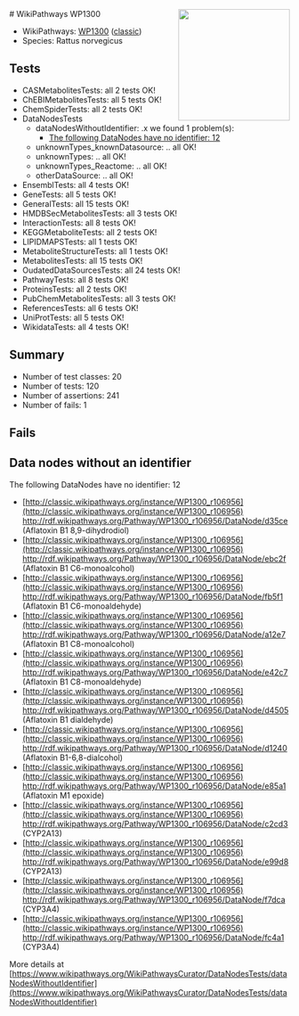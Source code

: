 <img style="float: right; width: 200px" src="https://upload.wikimedia.org/wikipedia/commons/thumb/8/83/Wplogo_with_text_500.png/640px-Wplogo_with_text_500.png" />
# WikiPathways WP1300

* WikiPathways: [WP1300](https://wikipathways.org/pathways/WP1300) ([classic](https://classic.wikipathways.org/instance/WP1300))
* Species: Rattus norvegicus
## Tests
* CASMetabolitesTests: all 2 tests OK!
* ChEBIMetabolitesTests: all 5 tests OK!
* ChemSpiderTests: all 2 tests OK!
* DataNodesTests
    * dataNodesWithoutIdentifier: .x we found 1 problem(s):
        * [The following DataNodes have no identifier: 12](#8792c492)
    * unknownTypes_knownDatasource: .. all OK!
    * unknownTypes: .. all OK!
    * unknownTypes_Reactome: .. all OK!
    * otherDataSource: .. all OK!
* EnsemblTests: all 4 tests OK!
* GeneTests: all 5 tests OK!
* GeneralTests: all 15 tests OK!
* HMDBSecMetabolitesTests: all 3 tests OK!
* InteractionTests: all 8 tests OK!
* KEGGMetaboliteTests: all 2 tests OK!
* LIPIDMAPSTests: all 1 tests OK!
* MetaboliteStructureTests: all 1 tests OK!
* MetabolitesTests: all 15 tests OK!
* OudatedDataSourcesTests: all 24 tests OK!
* PathwayTests: all 8 tests OK!
* ProteinsTests: all 2 tests OK!
* PubChemMetabolitesTests: all 3 tests OK!
* ReferencesTests: all 6 tests OK!
* UniProtTests: all 5 tests OK!
* WikidataTests: all 4 tests OK!


## Summary

* Number of test classes: 20
* Number of tests: 120
* Number of assertions: 241
* Number of fails: 1

## Fails

<a name="8792c492" />

## Data nodes without an identifier

The following DataNodes have no identifier: 12

* [http://classic.wikipathways.org/instance/WP1300_r106956](http://classic.wikipathways.org/instance/WP1300_r106956) http://rdf.wikipathways.org/Pathway/WP1300_r106956/DataNode/d35ce (Aflatoxin B1 8,9-dihydrodiol)
* [http://classic.wikipathways.org/instance/WP1300_r106956](http://classic.wikipathways.org/instance/WP1300_r106956) http://rdf.wikipathways.org/Pathway/WP1300_r106956/DataNode/ebc2f (Aflatoxin B1 C6-monoalcohol)
* [http://classic.wikipathways.org/instance/WP1300_r106956](http://classic.wikipathways.org/instance/WP1300_r106956) http://rdf.wikipathways.org/Pathway/WP1300_r106956/DataNode/fb5f1 (Aflatoxin B1 C6-monoaldehyde)
* [http://classic.wikipathways.org/instance/WP1300_r106956](http://classic.wikipathways.org/instance/WP1300_r106956) http://rdf.wikipathways.org/Pathway/WP1300_r106956/DataNode/a12e7 (Aflatoxin B1 C8-monoalcohol)
* [http://classic.wikipathways.org/instance/WP1300_r106956](http://classic.wikipathways.org/instance/WP1300_r106956) http://rdf.wikipathways.org/Pathway/WP1300_r106956/DataNode/e42c7 (Aflatoxin B1 C8-monoaldehyde)
* [http://classic.wikipathways.org/instance/WP1300_r106956](http://classic.wikipathways.org/instance/WP1300_r106956) http://rdf.wikipathways.org/Pathway/WP1300_r106956/DataNode/d4505 (Aflatoxin B1 dialdehyde)
* [http://classic.wikipathways.org/instance/WP1300_r106956](http://classic.wikipathways.org/instance/WP1300_r106956) http://rdf.wikipathways.org/Pathway/WP1300_r106956/DataNode/d1240 (Aflatoxin B1-6,8-dialcohol)
* [http://classic.wikipathways.org/instance/WP1300_r106956](http://classic.wikipathways.org/instance/WP1300_r106956) http://rdf.wikipathways.org/Pathway/WP1300_r106956/DataNode/e85a1 (Aflatoxin M1 epoxide)
* [http://classic.wikipathways.org/instance/WP1300_r106956](http://classic.wikipathways.org/instance/WP1300_r106956) http://rdf.wikipathways.org/Pathway/WP1300_r106956/DataNode/c2cd3 (CYP2A13)
* [http://classic.wikipathways.org/instance/WP1300_r106956](http://classic.wikipathways.org/instance/WP1300_r106956) http://rdf.wikipathways.org/Pathway/WP1300_r106956/DataNode/e99d8 (CYP2A13)
* [http://classic.wikipathways.org/instance/WP1300_r106956](http://classic.wikipathways.org/instance/WP1300_r106956) http://rdf.wikipathways.org/Pathway/WP1300_r106956/DataNode/f7dca (CYP3A4)
* [http://classic.wikipathways.org/instance/WP1300_r106956](http://classic.wikipathways.org/instance/WP1300_r106956) http://rdf.wikipathways.org/Pathway/WP1300_r106956/DataNode/fc4a1 (CYP3A4)


More details at [https://www.wikipathways.org/WikiPathwaysCurator/DataNodesTests/dataNodesWithoutIdentifier](https://www.wikipathways.org/WikiPathwaysCurator/DataNodesTests/dataNodesWithoutIdentifier)

